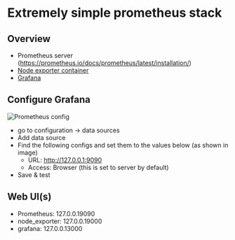 # Extremely simple prometheus stack

## Overview
 - Prometheus server (https://prometheus.io/docs/prometheus/latest/installation/)
 - [Node exporter container](https://github.com/prometheus/node_exporter)
 - [Grafana](https://grafana.com/docs/grafana/latest/installation/docker/)

## Configure Grafana
![Prometheus config](./image/prometheus_config.png)
 - go to configuration -> data sources
 - Add data source
 - Find the following configs and set them to the values below (as shown in image)
    * URL: http://127.0.0.1:9090
    * Access: Browser (this is set to server by default)
 - Save & test

## Web UI(s)
 - Prometheus: 127.0.0.19090
 - node_exporter: 127.0.0.19000
 - grafana: 127.0.0.13000
